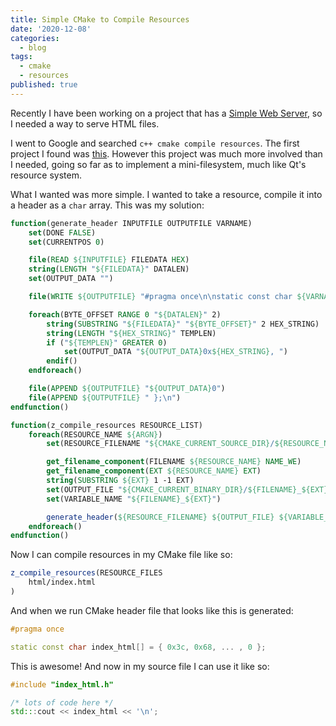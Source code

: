 ```yaml
---
title: Simple CMake to Compile Resources
date: '2020-12-08'
categories:
  - blog
tags:
  - cmake
  - resources
published: true
---
```

Recently I have been working on a project that has a [Simple Web Server](https://gitlab.com/eidheim/Simple-Web-Server), so I needed a way to serve HTML files. 

I went to Google and searched `c++ cmake compile resources`. The first project I found was [this](https://vector-of-bool.github.io/2017/01/21/cmrc.html). However this project was much more involved than I needed, going so far as to implement a mini-filesystem, much like Qt's resource system.

What I wanted was more simple. I wanted to take a resource, compile it into a header as a `char` array. This was my solution:

```cmake
function(generate_header INPUTFILE OUTPUTFILE VARNAME)
    set(DONE FALSE)
    set(CURRENTPOS 0)

    file(READ ${INPUTFILE} FILEDATA HEX)
    string(LENGTH "${FILEDATA}" DATALEN)
    set(OUTPUT_DATA "")

    file(WRITE ${OUTPUTFILE} "#pragma once\n\nstatic const char ${VARNAME}[] = { ")

    foreach(BYTE_OFFSET RANGE 0 "${DATALEN}" 2)
        string(SUBSTRING "${FILEDATA}" "${BYTE_OFFSET}" 2 HEX_STRING)
        string(LENGTH "${HEX_STRING}" TEMPLEN)
        if ("${TEMPLEN}" GREATER 0)
            set(OUTPUT_DATA "${OUTPUT_DATA}0x${HEX_STRING}, ")
        endif()
    endforeach()

    file(APPEND ${OUTPUTFILE} "${OUTPUT_DATA}0")
    file(APPEND ${OUTPUTFILE} " };\n")
endfunction()

function(z_compile_resources RESOURCE_LIST)
    foreach(RESOURCE_NAME ${ARGN})
        set(RESOURCE_FILENAME "${CMAKE_CURRENT_SOURCE_DIR}/${RESOURCE_NAME}")

        get_filename_component(FILENAME ${RESOURCE_NAME} NAME_WE)
        get_filename_component(EXT ${RESOURCE_NAME} EXT)
        string(SUBSTRING ${EXT} 1 -1 EXT)
        set(OUTPUT_FILE "${CMAKE_CURRENT_BINARY_DIR}/${FILENAME}_${EXT}.h")
        set(VARIABLE_NAME "${FILENAME}_${EXT}")

        generate_header(${RESOURCE_FILENAME} ${OUTPUT_FILE} ${VARIABLE_NAME})
    endforeach()
endfunction()
```

Now I can compile resources in my CMake file like so:

```cmake
z_compile_resources(RESOURCE_FILES
    html/index.html
)
```

And when we run CMake header file that looks like this is generated:

```cpp
#pragma once

static const char index_html[] = { 0x3c, 0x68, ... , 0 };
```

This is awesome! And now in my source file I can use it like so:

```cpp
#include "index_html.h"

/* lots of code here */
std:::cout << index_html << '\n';
```
